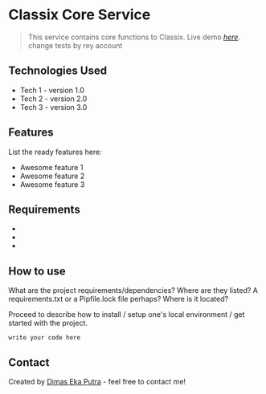 # Classix Core Service
> This service contains core functions to Classix.
> Live demo [_here_](https://www.example.com). 
>  change tests by rey account


## Technologies Used
- Tech 1 - version 1.0
- Tech 2 - version 2.0
- Tech 3 - version 3.0


## Features
List the ready features here:
- Awesome feature 1
- Awesome feature 2
- Awesome feature 3

## Requirements
-
-
-

## How to use
What are the project requirements/dependencies? Where are they listed? A requirements.txt or a Pipfile.lock file perhaps? Where is it located?

Proceed to describe how to install / setup one's local environment / get started with the project.

`write your code here`


## Contact
Created by [Dimas Eka Putra](https://www.linkedin.com/in/masdimasekaputra/) - feel free to contact me!

